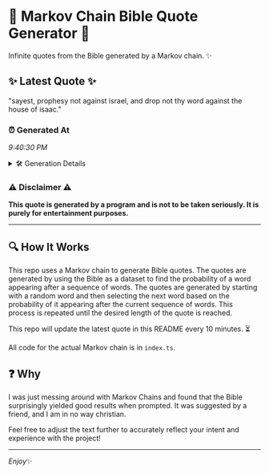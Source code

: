 # 📖 Markov Chain Bible Quote Generator 📖

Infinite quotes from the Bible generated by a Markov chain. ✨

## ✨ Latest Quote ✨
"sayest, prophesy not against israel, and drop not thy word against the house of isaac."

### ⏰ Generated At
*9:40:30 PM*

<details>
    <summary>🛠️ Generation Details</summary>
    <p>
        <strong>🌱 Seed:</strong> sayest,<br>
        <strong>🔄 Iterations:</strong> 14<br>
        <strong>📜 Context History:</strong><br>[ sayest, ]: prophesy<br>[ sayest,, prophesy ]: not<br>[ sayest,, prophesy, not ]: against<br>[ sayest,, prophesy, not, against ]: israel,<br>[ sayest,, prophesy, not, against, israel, ]: and<br>[ sayest,, prophesy, not, against, israel,, and ]: drop<br>[ prophesy, not, against, israel,, and, drop ]: not<br>[ not, against, israel,, and, drop, not ]: thy<br>[ against, israel,, and, drop, not, thy ]: word<br>[ israel,, and, drop, not, thy, word ]: against<br>[ and, drop, not, thy, word, against ]: the<br>[ drop, not, thy, word, against, the ]: house<br>[ not, thy, word, against, the, house ]: of<br>[ thy, word, against, the, house, of ]: isaac.<br>
    </p>
</details>

### ⚠️ Disclaimer ⚠️
**This quote is generated by a program and is not to be taken seriously. It is purely for entertainment purposes.**

---

## 🔍 How It Works

This repo uses a Markov chain to generate Bible quotes. The quotes are generated by using the Bible as a dataset to find the probability of a word appearing after a sequence of words. The quotes are generated by starting with a random word and then selecting the next word based on the probability of it appearing after the current sequence of words. This process is repeated until the desired length of the quote is reached.

This repo will update the latest quote in this README every 10 minutes. ⏳

All code for the actual Markov chain is in `index.ts`.

## ❓ Why

I was just messing around with Markov Chains and found that the Bible surprisingly yielded good results when prompted. 
It was suggested by a friend, and I am in no way christian.

Feel free to adjust the text further to accurately reflect your intent and experience with the project!

---

*Enjoy*✨
